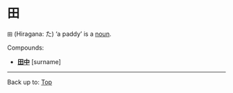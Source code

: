 # 田

`田` (Hiragana: た) ‘a paddy’ is a [noun](../../../desc/nouns.md).

Compounds:
- **[田中](tanaka.md)** [surname]

----

Back up to: [Top](../../../index.md)

